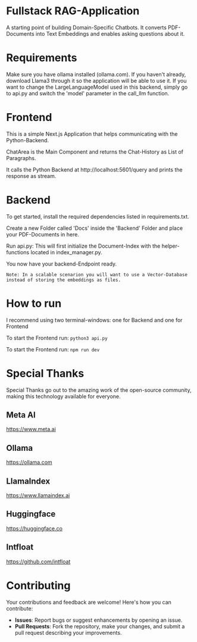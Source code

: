 # Fullstack RAG-Application

A starting point of building Domain-Specific Chatbots. It converts PDF-Documents into Text Embeddings and enables asking questions about it.

# Requirements
Make sure you have ollama installed (ollama.com). If you haven't already, download Llama3 through it so the application will be able to use it.
If you want to change the LargeLanguageModel used in this backend, simply go to api.py and switch the 'model' parameter in the call_llm function.

# Frontend
This is a simple Next.js Application that helps communicating with the Python-Backend.

ChatArea is the Main Component and returns the Chat-History as List of Paragraphs.

It calls the Python Backend at http://localhost:5601/query and prints the response as stream.

# Backend
To get started, install the required dependencies listed in requirements.txt.

Create a new Folder called 'Docs' inside the 'Backend' Folder and place your PDF-Documents in here.

Run api.py: This will first initialize the Document-Index with the helper-functions located in index_manager.py.


You now have your backend-Endpoint ready.

`Note: In a scalable scenarion you will want to use a Vector-Database instead of storing the embeddings as files. `

# How to run
I recommend using two terminal-windows: one for Backend and one for Frontend

To start the Frontend run:
`python3 api.py`

To start the Frontend run:
`npm run dev`

# Special Thanks
Special Thanks go out to the amazing work of the open-source community, making this technology available for everyone.

## Meta AI
https://www.meta.ai

## Ollama
https://ollama.com

## LlamaIndex
https://www.llamaindex.ai

## Huggingface
https://huggingface.co

## Intfloat
https://github.com/intfloat

# Contributing

Your contributions and feedback are welcome! Here's how you can contribute:
- **Issues**: Report bugs or suggest enhancements by opening an issue.
- **Pull Requests**: Fork the repository, make your changes, and submit a pull request describing your improvements.